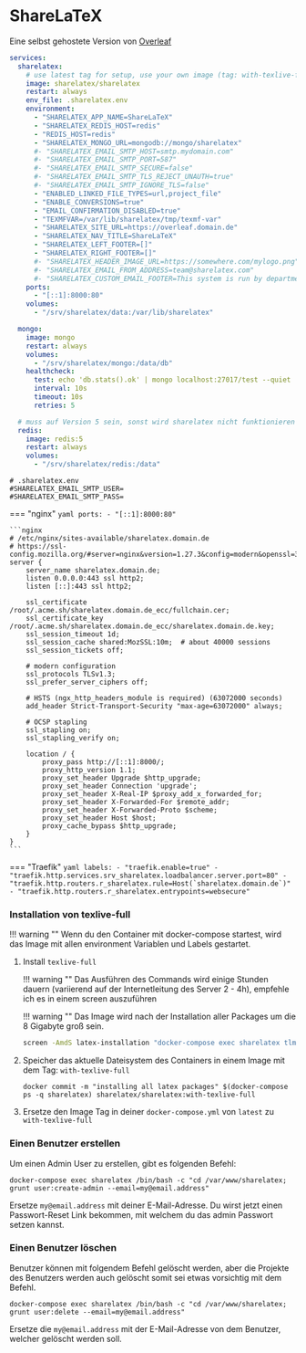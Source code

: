 # ShareLaTeX

Eine selbst gehostete Version von [Overleaf](https://overleaf.com)

```yaml
services:
  sharelatex:
    # use latest tag for setup, use your own image (tag: with-texlive-full) after installation
    image: sharelatex/sharelatex
    restart: always
    env_file: .sharelatex.env
    environment:
      - "SHARELATEX_APP_NAME=ShareLaTeX"
      - "SHARELATEX_REDIS_HOST=redis"
      - "REDIS_HOST=redis"
      - "SHARELATEX_MONGO_URL=mongodb://mongo/sharelatex"
      #- "SHARELATEX_EMAIL_SMTP_HOST=smtp.mydomain.com"
      #- "SHARELATEX_EMAIL_SMTP_PORT=587"
      #- "SHARELATEX_EMAIL_SMTP_SECURE=false"
      #- "SHARELATEX_EMAIL_SMTP_TLS_REJECT_UNAUTH=true"
      #- "SHARELATEX_EMAIL_SMTP_IGNORE_TLS=false"
      - "ENABLED_LINKED_FILE_TYPES=url,project_file"
      - "ENABLE_CONVERSIONS=true"
      - "EMAIL_CONFIRMATION_DISABLED=true"
      - "TEXMFVAR=/var/lib/sharelatex/tmp/texmf-var"
      - "SHARELATEX_SITE_URL=https://overleaf.domain.de"
      - "SHARELATEX_NAV_TITLE=ShareLaTeX"
      - "SHARELATEX_LEFT_FOOTER=[]"
      - "SHARELATEX_RIGHT_FOOTER=[]"
      #- "SHARELATEX_HEADER_IMAGE_URL=https://somewhere.com/mylogo.png"
      #- "SHARELATEX_EMAIL_FROM_ADDRESS=team@sharelatex.com"
      #- "SHARELATEX_CUSTOM_EMAIL_FOOTER=This system is run by department x"
    ports:
      - "[::1]:8000:80"
    volumes:
      - "/srv/sharelatex/data:/var/lib/sharelatex"

  mongo:
    image: mongo
    restart: always
    volumes:
      - "/srv/sharelatex/mongo:/data/db"
    healthcheck:
      test: echo 'db.stats().ok' | mongo localhost:27017/test --quiet
      interval: 10s
      timeout: 10s
      retries: 5

  # muss auf Version 5 sein, sonst wird sharelatex nicht funktionieren
  redis:
    image: redis:5
    restart: always
    volumes:
      - "/srv/sharelatex/redis:/data"
```

```shell
# .sharelatex.env
#SHARELATEX_EMAIL_SMTP_USER=
#SHARELATEX_EMAIL_SMTP_PASS=
```

=== "nginx"
    ```yaml
        ports:
          - "[::1]:8000:80"
    ```

    ```nginx
    # /etc/nginx/sites-available/sharelatex.domain.de
    # https://ssl-config.mozilla.org/#server=nginx&version=1.27.3&config=modern&openssl=3.4.0&ocsp=false&guideline=5.7
    server {
        server_name sharelatex.domain.de;
        listen 0.0.0.0:443 ssl http2;
        listen [::]:443 ssl http2;

        ssl_certificate /root/.acme.sh/sharelatex.domain.de_ecc/fullchain.cer;
        ssl_certificate_key /root/.acme.sh/sharelatex.domain.de_ecc/sharelatex.domain.de.key;
        ssl_session_timeout 1d;
        ssl_session_cache shared:MozSSL:10m;  # about 40000 sessions
        ssl_session_tickets off;

        # modern configuration
        ssl_protocols TLSv1.3;
        ssl_prefer_server_ciphers off;

        # HSTS (ngx_http_headers_module is required) (63072000 seconds)
        add_header Strict-Transport-Security "max-age=63072000" always;

        # OCSP stapling
        ssl_stapling on;
        ssl_stapling_verify on;

        location / {
            proxy_pass http://[::1]:8000/;
            proxy_http_version 1.1;
            proxy_set_header Upgrade $http_upgrade;
            proxy_set_header Connection 'upgrade';
            proxy_set_header X-Real-IP $proxy_add_x_forwarded_for;
            proxy_set_header X-Forwarded-For $remote_addr;
            proxy_set_header X-Forwarded-Proto $scheme;
            proxy_set_header Host $host;
            proxy_cache_bypass $http_upgrade;
        }
    }
    ```

=== "Traefik"
    ```yaml
        labels:
          - "traefik.enable=true"
          - "traefik.http.services.srv_sharelatex.loadbalancer.server.port=80"
          - "traefik.http.routers.r_sharelatex.rule=Host(`sharelatex.domain.de`)"
          - "traefik.http.routers.r_sharelatex.entrypoints=websecure"
    ```

### Installation von texlive-full
!!! warning ""
    Wenn du den Container mit docker-compose startest, wird das Image mit allen environment Variablen und Labels gestartet.

1. Install `texlive-full`

    !!! warning ""
        Das Ausführen des Commands wird einige Stunden dauern (variierend auf der Internetleitung des Server 2 - 4h),
        empfehle ich es in einem screen auszuführen

    !!! warning ""
        Das Image wird nach der Installation aller Packages um die 8 Gigabyte groß sein.

    ```sh
    screen -AmdS latex-installation "docker-compose exec sharelatex tlmgr update --self; tlmgr install scheme-full"
    ```

2. Speicher das aktuelle Dateisystem des Containers in einem Image mit dem Tag: `with-texlive-full`

    ```shell
    docker commit -m "installing all latex packages" $(docker-compose ps -q sharelatex) sharelatex/sharelatex:with-texlive-full
    ```

3. Ersetze den Image Tag in deiner `docker-compose.yml` von `latest` zu `with-texlive-full`

### Einen Benutzer erstellen

Um einen Admin User zu erstellen, gibt es folgenden Befehl:

```shell
docker-compose exec sharelatex /bin/bash -c "cd /var/www/sharelatex; grunt user:create-admin --email=my@email.address"
```

Ersetze `my@email.address` mit deiner E-Mail-Adresse. Du wirst jetzt einen Passwort-Reset Link bekommen, mit welchem du
das admin Passwort setzen kannst.

### Einen Benutzer löschen

Benutzer können mit folgendem Befehl gelöscht werden, aber die Projekte des Benutzers werden auch gelöscht somit sei
etwas vorsichtig mit dem Befehl.

```shell
docker-compose exec sharelatex /bin/bash -c "cd /var/www/sharelatex; grunt user:delete --email=my@email.address"
```

Ersetze die `my@email.address` mit der E-Mail-Adresse von dem Benutzer, welcher gelöscht werden soll.